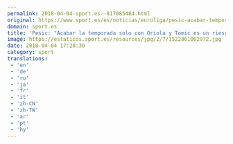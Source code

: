 ```yaml
---
permalink: 2018-04-04-sport.es--817085484.html
original: https://www.sport.es/es/noticias/euroliga/pesic-acabar-temporada-solo-con-oriola-tomic-riesgo-6734935?utm_source=rss-noticias&utm_medium=feed&utm_campaign=euroliga
domain: sport.es
title: 'Pesic: "Acabar la temporada solo con Oriola y Tomic es un riesgo"'
image: https://estaticos.sport.es/resources/jpg/2/7/1522861002972.jpg
date: 2018-04-04 17:20:30
category: sport
translations: 
 - 'en'
 - 'de'
 - 'ru'
 - 'ja'
 - 'fr'
 - 'it'
 - 'zh-CN'
 - 'zh-TW'
 - 'ar'
 - 'pt'
 - 'hy'
---
```


